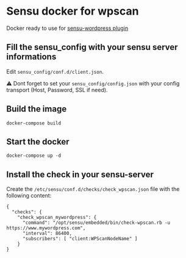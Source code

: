 # Sensu docker for wpscan
Docker ready to use for [sensu-wordpress plugin](https://github.com/sensu-plugins/sensu-plugins-wordpress)


## Fill the sensu_config with your sensu server informations
Edit `sensu_config/conf.d/client.json`.

⚠️ Dont forget to set your `sensu_config/config.json` with your config transport (Host, Password, SSL if need).

## Build the image
```
docker-compose build
```

## Start the docker
```
docker-compose up -d
```

## Install the check in your sensu-server
Create the `/etc/sensu/conf.d/checks/check_wpscan.json` file with the following content:

```
{
  "checks": {
    "check_wpscan_mywordpress": {
      "command": "/opt/sensu/embedded/bin/check-wpscan.rb -u https://www.mywordpress.com",
      "interval": 86400,
      "subscribers": [ "client:WPScanNodeName" ]
    }
}
```
